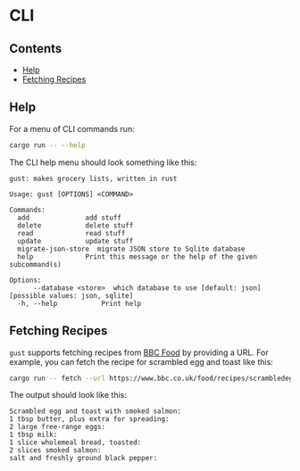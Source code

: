 # CLI

## Contents

- [Help](#help)
- [Fetching Recipes](#fetching-recipes)

## Help

For a menu of CLI commands run:

```bash
cargo run -- --help
```

The CLI help menu should look something like this:

```text
gust: makes grocery lists, written in rust

Usage: gust [OPTIONS] <COMMAND>

Commands:
  add              add stuff
  delete           delete stuff
  read             read stuff
  update           update stuff
  migrate-json-store  migrate JSON store to Sqlite database
  help             Print this message or the help of the given subcommand(s)

Options:
      --database <store>  which database to use [default: json] [possible values: json, sqlite]
  -h, --help           Print help
```

## Fetching Recipes

`gust` supports fetching recipes from [BBC Food](https://www.bbc.co.uk/food)
by providing a URL. For example, you can fetch the recipe for scrambled egg
and toast like this:

```bash
cargo run -- fetch --url https://www.bbc.co.uk/food/recipes/scrambledeggandtoast_75736
```

The output should look like this:

```text
Scrambled egg and toast with smoked salmon:
1 tbsp butter, plus extra for spreading:
2 large free-range eggs:
1 tbsp milk:
1 slice wholemeal bread, toasted:
2 slices smoked salmon:
salt and freshly ground black pepper:
```
